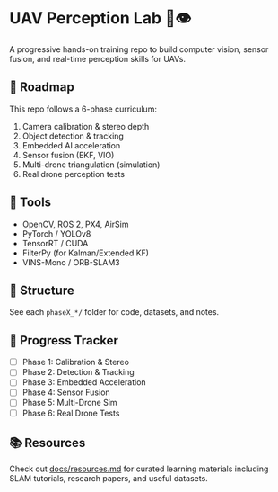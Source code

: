 # UAV Perception Lab 🚁👁️

A progressive hands-on training repo to build computer vision, sensor fusion, and real-time perception skills for UAVs.

## 📌 Roadmap
This repo follows a 6-phase curriculum:
1. Camera calibration & stereo depth
2. Object detection & tracking
3. Embedded AI acceleration
4. Sensor fusion (EKF, VIO)
5. Multi-drone triangulation (simulation)
6. Real drone perception tests

## 🧰 Tools
- OpenCV, ROS 2, PX4, AirSim
- PyTorch / YOLOv8
- TensorRT / CUDA
- FilterPy (for Kalman/Extended KF)
- VINS-Mono / ORB-SLAM3

## 📂 Structure
See each `phaseX_*/` folder for code, datasets, and notes.

## 🎯 Progress Tracker
- [ ] Phase 1: Calibration & Stereo
- [ ] Phase 2: Detection & Tracking
- [ ] Phase 3: Embedded Acceleration
- [ ] Phase 4: Sensor Fusion
- [ ] Phase 5: Multi-Drone Sim
- [ ] Phase 6: Real Drone Tests

## 📚 Resources
Check out [docs/resources.md](docs/resources.md) for curated learning materials including SLAM tutorials, research papers, and useful datasets.
